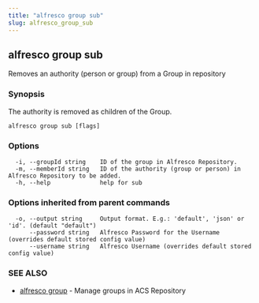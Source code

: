```yaml
---
title: "alfresco group sub"
slug: alfresco_group_sub
---
```

## alfresco group sub

Removes an authority (person or group) from a Group in repository

### Synopsis

The authority is removed as children of the Group.

```
alfresco group sub [flags]
```

### Options

```
  -i, --groupId string    ID of the group in Alfresco Repository.
  -m, --memberId string   ID of the authority (group or person) in Alfresco Repository to be added.
  -h, --help              help for sub
```

### Options inherited from parent commands

```
  -o, --output string     Output format. E.g.: 'default', 'json' or 'id'. (default "default")
      --password string   Alfresco Password for the Username (overrides default stored config value)
      --username string   Alfresco Username (overrides default stored config value)
```

### SEE ALSO

* [alfresco group](alfresco_group.md)	 - Manage groups in ACS Repository

